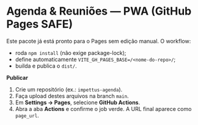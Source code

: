 # Agenda & Reuniões — PWA (GitHub Pages SAFE)

Este pacote já está pronto para o Pages sem edição manual. O workflow:
- roda `npm install` (não exige package-lock);
- define automaticamente `VITE_GH_PAGES_BASE=/<nome-do-repo>/`;
- builda e publica o `dist/`.

**Publicar**
1. Crie um repositório (ex.: `impettus-agenda`).
2. Faça upload destes arquivos na branch `main`.
3. Em **Settings → Pages**, selecione **GitHub Actions**.
4. Abra a aba **Actions** e confirme o job verde. A URL final aparece como `page_url`.
